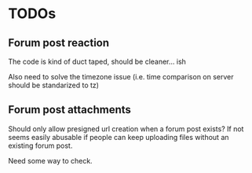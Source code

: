# TODOs

## Forum post reaction

The code is kind of duct taped, should be cleaner... ish 

Also need to solve the timezone issue (i.e. time comparison on server should be standarized to tz)

## Forum post attachments

Should only allow presigned url creation when a forum post exists? If not seems easily abusable if people can keep uploading files without an existing forum post. 

Need some way to check.
